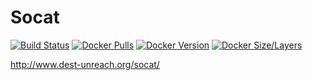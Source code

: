 # Socat

[![Build Status](https://gitlab.com/lansible1/docker-socat/badges/master/pipeline.svg)](https://gitlab.com/lansible1/docker-socat/pipelines)
[![Docker Pulls](https://img.shields.io/docker/pulls/lansible/socat.svg)](https://hub.docker.com/r/lansible/socat)
[![Docker Version](https://images.microbadger.com/badges/version/lansible/socat:latest.svg)](https://microbadger.com/images/lansible/socat:latest)
[![Docker Size/Layers](https://images.microbadger.com/badges/image/lansible/socat:latest.svg)](https://microbadger.com/images/lansible/socat:latest)

http://www.dest-unreach.org/socat/